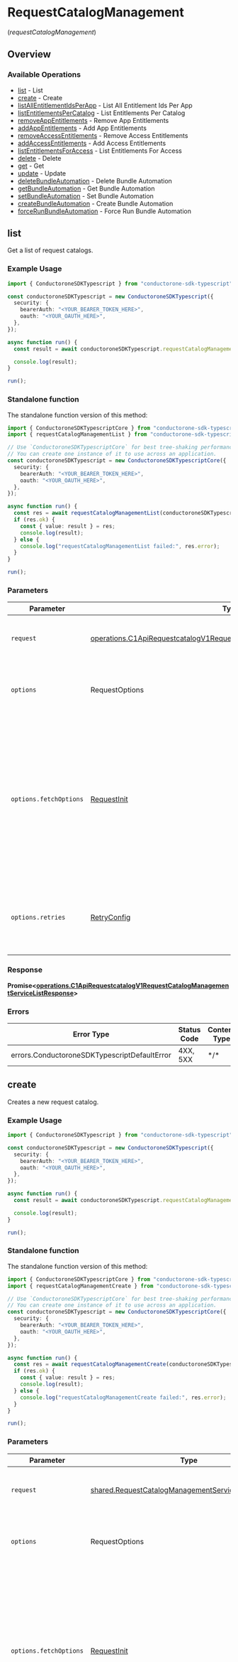 # RequestCatalogManagement
(*requestCatalogManagement*)

## Overview

### Available Operations

* [list](#list) - List
* [create](#create) - Create
* [listAllEntitlementIdsPerApp](#listallentitlementidsperapp) - List All Entitlement Ids Per App
* [listEntitlementsPerCatalog](#listentitlementspercatalog) - List Entitlements Per Catalog
* [removeAppEntitlements](#removeappentitlements) - Remove App Entitlements
* [addAppEntitlements](#addappentitlements) - Add App Entitlements
* [removeAccessEntitlements](#removeaccessentitlements) - Remove Access Entitlements
* [addAccessEntitlements](#addaccessentitlements) - Add Access Entitlements
* [listEntitlementsForAccess](#listentitlementsforaccess) - List Entitlements For Access
* [delete](#delete) - Delete
* [get](#get) - Get
* [update](#update) - Update
* [deleteBundleAutomation](#deletebundleautomation) - Delete Bundle Automation
* [getBundleAutomation](#getbundleautomation) - Get Bundle Automation
* [setBundleAutomation](#setbundleautomation) - Set Bundle Automation
* [createBundleAutomation](#createbundleautomation) - Create Bundle Automation
* [forceRunBundleAutomation](#forcerunbundleautomation) - Force Run Bundle Automation

## list

Get a list of request catalogs.

### Example Usage

```typescript
import { ConductoroneSDKTypescript } from "conductorone-sdk-typescript";

const conductoroneSDKTypescript = new ConductoroneSDKTypescript({
  security: {
    bearerAuth: "<YOUR_BEARER_TOKEN_HERE>",
    oauth: "<YOUR_OAUTH_HERE>",
  },
});

async function run() {
  const result = await conductoroneSDKTypescript.requestCatalogManagement.list();

  console.log(result);
}

run();
```

### Standalone function

The standalone function version of this method:

```typescript
import { ConductoroneSDKTypescriptCore } from "conductorone-sdk-typescript/core.js";
import { requestCatalogManagementList } from "conductorone-sdk-typescript/funcs/requestCatalogManagementList.js";

// Use `ConductoroneSDKTypescriptCore` for best tree-shaking performance.
// You can create one instance of it to use across an application.
const conductoroneSDKTypescript = new ConductoroneSDKTypescriptCore({
  security: {
    bearerAuth: "<YOUR_BEARER_TOKEN_HERE>",
    oauth: "<YOUR_OAUTH_HERE>",
  },
});

async function run() {
  const res = await requestCatalogManagementList(conductoroneSDKTypescript);
  if (res.ok) {
    const { value: result } = res;
    console.log(result);
  } else {
    console.log("requestCatalogManagementList failed:", res.error);
  }
}

run();
```

### Parameters

| Parameter                                                                                                                                                                      | Type                                                                                                                                                                           | Required                                                                                                                                                                       | Description                                                                                                                                                                    |
| ------------------------------------------------------------------------------------------------------------------------------------------------------------------------------ | ------------------------------------------------------------------------------------------------------------------------------------------------------------------------------ | ------------------------------------------------------------------------------------------------------------------------------------------------------------------------------ | ------------------------------------------------------------------------------------------------------------------------------------------------------------------------------ |
| `request`                                                                                                                                                                      | [operations.C1ApiRequestcatalogV1RequestCatalogManagementServiceListRequest](../../sdk/models/operations/c1apirequestcatalogv1requestcatalogmanagementservicelistrequest.md)   | :heavy_check_mark:                                                                                                                                                             | The request object to use for the request.                                                                                                                                     |
| `options`                                                                                                                                                                      | RequestOptions                                                                                                                                                                 | :heavy_minus_sign:                                                                                                                                                             | Used to set various options for making HTTP requests.                                                                                                                          |
| `options.fetchOptions`                                                                                                                                                         | [RequestInit](https://developer.mozilla.org/en-US/docs/Web/API/Request/Request#options)                                                                                        | :heavy_minus_sign:                                                                                                                                                             | Options that are passed to the underlying HTTP request. This can be used to inject extra headers for examples. All `Request` options, except `method` and `body`, are allowed. |
| `options.retries`                                                                                                                                                              | [RetryConfig](../../lib/utils/retryconfig.md)                                                                                                                                  | :heavy_minus_sign:                                                                                                                                                             | Enables retrying HTTP requests under certain failure conditions.                                                                                                               |

### Response

**Promise\<[operations.C1ApiRequestcatalogV1RequestCatalogManagementServiceListResponse](../../sdk/models/operations/c1apirequestcatalogv1requestcatalogmanagementservicelistresponse.md)\>**

### Errors

| Error Type                                   | Status Code                                  | Content Type                                 |
| -------------------------------------------- | -------------------------------------------- | -------------------------------------------- |
| errors.ConductoroneSDKTypescriptDefaultError | 4XX, 5XX                                     | \*/\*                                        |

## create

Creates a new request catalog.

### Example Usage

```typescript
import { ConductoroneSDKTypescript } from "conductorone-sdk-typescript";

const conductoroneSDKTypescript = new ConductoroneSDKTypescript({
  security: {
    bearerAuth: "<YOUR_BEARER_TOKEN_HERE>",
    oauth: "<YOUR_OAUTH_HERE>",
  },
});

async function run() {
  const result = await conductoroneSDKTypescript.requestCatalogManagement.create();

  console.log(result);
}

run();
```

### Standalone function

The standalone function version of this method:

```typescript
import { ConductoroneSDKTypescriptCore } from "conductorone-sdk-typescript/core.js";
import { requestCatalogManagementCreate } from "conductorone-sdk-typescript/funcs/requestCatalogManagementCreate.js";

// Use `ConductoroneSDKTypescriptCore` for best tree-shaking performance.
// You can create one instance of it to use across an application.
const conductoroneSDKTypescript = new ConductoroneSDKTypescriptCore({
  security: {
    bearerAuth: "<YOUR_BEARER_TOKEN_HERE>",
    oauth: "<YOUR_OAUTH_HERE>",
  },
});

async function run() {
  const res = await requestCatalogManagementCreate(conductoroneSDKTypescript);
  if (res.ok) {
    const { value: result } = res;
    console.log(result);
  } else {
    console.log("requestCatalogManagementCreate failed:", res.error);
  }
}

run();
```

### Parameters

| Parameter                                                                                                                                                                      | Type                                                                                                                                                                           | Required                                                                                                                                                                       | Description                                                                                                                                                                    |
| ------------------------------------------------------------------------------------------------------------------------------------------------------------------------------ | ------------------------------------------------------------------------------------------------------------------------------------------------------------------------------ | ------------------------------------------------------------------------------------------------------------------------------------------------------------------------------ | ------------------------------------------------------------------------------------------------------------------------------------------------------------------------------ |
| `request`                                                                                                                                                                      | [shared.RequestCatalogManagementServiceCreateRequest](../../sdk/models/shared/requestcatalogmanagementservicecreaterequest.md)                                                 | :heavy_check_mark:                                                                                                                                                             | The request object to use for the request.                                                                                                                                     |
| `options`                                                                                                                                                                      | RequestOptions                                                                                                                                                                 | :heavy_minus_sign:                                                                                                                                                             | Used to set various options for making HTTP requests.                                                                                                                          |
| `options.fetchOptions`                                                                                                                                                         | [RequestInit](https://developer.mozilla.org/en-US/docs/Web/API/Request/Request#options)                                                                                        | :heavy_minus_sign:                                                                                                                                                             | Options that are passed to the underlying HTTP request. This can be used to inject extra headers for examples. All `Request` options, except `method` and `body`, are allowed. |
| `options.retries`                                                                                                                                                              | [RetryConfig](../../lib/utils/retryconfig.md)                                                                                                                                  | :heavy_minus_sign:                                                                                                                                                             | Enables retrying HTTP requests under certain failure conditions.                                                                                                               |

### Response

**Promise\<[operations.C1ApiRequestcatalogV1RequestCatalogManagementServiceCreateResponse](../../sdk/models/operations/c1apirequestcatalogv1requestcatalogmanagementservicecreateresponse.md)\>**

### Errors

| Error Type                                   | Status Code                                  | Content Type                                 |
| -------------------------------------------- | -------------------------------------------- | -------------------------------------------- |
| errors.ConductoroneSDKTypescriptDefaultError | 4XX, 5XX                                     | \*/\*                                        |

## listAllEntitlementIdsPerApp

Invokes the c1.api.requestcatalog.v1.RequestCatalogManagementService.ListAllEntitlementIdsPerApp method.

### Example Usage

```typescript
import { ConductoroneSDKTypescript } from "conductorone-sdk-typescript";

const conductoroneSDKTypescript = new ConductoroneSDKTypescript({
  security: {
    bearerAuth: "<YOUR_BEARER_TOKEN_HERE>",
    oauth: "<YOUR_OAUTH_HERE>",
  },
});

async function run() {
  const result = await conductoroneSDKTypescript.requestCatalogManagement.listAllEntitlementIdsPerApp({
    catalogId: "<id>",
  });

  console.log(result);
}

run();
```

### Standalone function

The standalone function version of this method:

```typescript
import { ConductoroneSDKTypescriptCore } from "conductorone-sdk-typescript/core.js";
import { requestCatalogManagementListAllEntitlementIdsPerApp } from "conductorone-sdk-typescript/funcs/requestCatalogManagementListAllEntitlementIdsPerApp.js";

// Use `ConductoroneSDKTypescriptCore` for best tree-shaking performance.
// You can create one instance of it to use across an application.
const conductoroneSDKTypescript = new ConductoroneSDKTypescriptCore({
  security: {
    bearerAuth: "<YOUR_BEARER_TOKEN_HERE>",
    oauth: "<YOUR_OAUTH_HERE>",
  },
});

async function run() {
  const res = await requestCatalogManagementListAllEntitlementIdsPerApp(conductoroneSDKTypescript, {
    catalogId: "<id>",
  });
  if (res.ok) {
    const { value: result } = res;
    console.log(result);
  } else {
    console.log("requestCatalogManagementListAllEntitlementIdsPerApp failed:", res.error);
  }
}

run();
```

### Parameters

| Parameter                                                                                                                                                                                                                  | Type                                                                                                                                                                                                                       | Required                                                                                                                                                                                                                   | Description                                                                                                                                                                                                                |
| -------------------------------------------------------------------------------------------------------------------------------------------------------------------------------------------------------------------------- | -------------------------------------------------------------------------------------------------------------------------------------------------------------------------------------------------------------------------- | -------------------------------------------------------------------------------------------------------------------------------------------------------------------------------------------------------------------------- | -------------------------------------------------------------------------------------------------------------------------------------------------------------------------------------------------------------------------- |
| `request`                                                                                                                                                                                                                  | [operations.C1ApiRequestcatalogV1RequestCatalogManagementServiceListAllEntitlementIdsPerAppRequest](../../sdk/models/operations/c1apirequestcatalogv1requestcatalogmanagementservicelistallentitlementidsperapprequest.md) | :heavy_check_mark:                                                                                                                                                                                                         | The request object to use for the request.                                                                                                                                                                                 |
| `options`                                                                                                                                                                                                                  | RequestOptions                                                                                                                                                                                                             | :heavy_minus_sign:                                                                                                                                                                                                         | Used to set various options for making HTTP requests.                                                                                                                                                                      |
| `options.fetchOptions`                                                                                                                                                                                                     | [RequestInit](https://developer.mozilla.org/en-US/docs/Web/API/Request/Request#options)                                                                                                                                    | :heavy_minus_sign:                                                                                                                                                                                                         | Options that are passed to the underlying HTTP request. This can be used to inject extra headers for examples. All `Request` options, except `method` and `body`, are allowed.                                             |
| `options.retries`                                                                                                                                                                                                          | [RetryConfig](../../lib/utils/retryconfig.md)                                                                                                                                                                              | :heavy_minus_sign:                                                                                                                                                                                                         | Enables retrying HTTP requests under certain failure conditions.                                                                                                                                                           |

### Response

**Promise\<[operations.C1ApiRequestcatalogV1RequestCatalogManagementServiceListAllEntitlementIdsPerAppResponse](../../sdk/models/operations/c1apirequestcatalogv1requestcatalogmanagementservicelistallentitlementidsperappresponse.md)\>**

### Errors

| Error Type                                   | Status Code                                  | Content Type                                 |
| -------------------------------------------- | -------------------------------------------- | -------------------------------------------- |
| errors.ConductoroneSDKTypescriptDefaultError | 4XX, 5XX                                     | \*/\*                                        |

## listEntitlementsPerCatalog

List entitlements in a catalog that are requestable.

### Example Usage

```typescript
import { ConductoroneSDKTypescript } from "conductorone-sdk-typescript";

const conductoroneSDKTypescript = new ConductoroneSDKTypescript({
  security: {
    bearerAuth: "<YOUR_BEARER_TOKEN_HERE>",
    oauth: "<YOUR_OAUTH_HERE>",
  },
});

async function run() {
  const result = await conductoroneSDKTypescript.requestCatalogManagement.listEntitlementsPerCatalog({
    catalogId: "<id>",
  });

  console.log(result);
}

run();
```

### Standalone function

The standalone function version of this method:

```typescript
import { ConductoroneSDKTypescriptCore } from "conductorone-sdk-typescript/core.js";
import { requestCatalogManagementListEntitlementsPerCatalog } from "conductorone-sdk-typescript/funcs/requestCatalogManagementListEntitlementsPerCatalog.js";

// Use `ConductoroneSDKTypescriptCore` for best tree-shaking performance.
// You can create one instance of it to use across an application.
const conductoroneSDKTypescript = new ConductoroneSDKTypescriptCore({
  security: {
    bearerAuth: "<YOUR_BEARER_TOKEN_HERE>",
    oauth: "<YOUR_OAUTH_HERE>",
  },
});

async function run() {
  const res = await requestCatalogManagementListEntitlementsPerCatalog(conductoroneSDKTypescript, {
    catalogId: "<id>",
  });
  if (res.ok) {
    const { value: result } = res;
    console.log(result);
  } else {
    console.log("requestCatalogManagementListEntitlementsPerCatalog failed:", res.error);
  }
}

run();
```

### Parameters

| Parameter                                                                                                                                                                                                                | Type                                                                                                                                                                                                                     | Required                                                                                                                                                                                                                 | Description                                                                                                                                                                                                              |
| ------------------------------------------------------------------------------------------------------------------------------------------------------------------------------------------------------------------------ | ------------------------------------------------------------------------------------------------------------------------------------------------------------------------------------------------------------------------ | ------------------------------------------------------------------------------------------------------------------------------------------------------------------------------------------------------------------------ | ------------------------------------------------------------------------------------------------------------------------------------------------------------------------------------------------------------------------ |
| `request`                                                                                                                                                                                                                | [operations.C1ApiRequestcatalogV1RequestCatalogManagementServiceListEntitlementsPerCatalogRequest](../../sdk/models/operations/c1apirequestcatalogv1requestcatalogmanagementservicelistentitlementspercatalogrequest.md) | :heavy_check_mark:                                                                                                                                                                                                       | The request object to use for the request.                                                                                                                                                                               |
| `options`                                                                                                                                                                                                                | RequestOptions                                                                                                                                                                                                           | :heavy_minus_sign:                                                                                                                                                                                                       | Used to set various options for making HTTP requests.                                                                                                                                                                    |
| `options.fetchOptions`                                                                                                                                                                                                   | [RequestInit](https://developer.mozilla.org/en-US/docs/Web/API/Request/Request#options)                                                                                                                                  | :heavy_minus_sign:                                                                                                                                                                                                       | Options that are passed to the underlying HTTP request. This can be used to inject extra headers for examples. All `Request` options, except `method` and `body`, are allowed.                                           |
| `options.retries`                                                                                                                                                                                                        | [RetryConfig](../../lib/utils/retryconfig.md)                                                                                                                                                                            | :heavy_minus_sign:                                                                                                                                                                                                       | Enables retrying HTTP requests under certain failure conditions.                                                                                                                                                         |

### Response

**Promise\<[operations.C1ApiRequestcatalogV1RequestCatalogManagementServiceListEntitlementsPerCatalogResponse](../../sdk/models/operations/c1apirequestcatalogv1requestcatalogmanagementservicelistentitlementspercatalogresponse.md)\>**

### Errors

| Error Type                                   | Status Code                                  | Content Type                                 |
| -------------------------------------------- | -------------------------------------------- | -------------------------------------------- |
| errors.ConductoroneSDKTypescriptDefaultError | 4XX, 5XX                                     | \*/\*                                        |

## removeAppEntitlements

Remove requestable entitlements from a catalog.

### Example Usage

```typescript
import { ConductoroneSDKTypescript } from "conductorone-sdk-typescript";

const conductoroneSDKTypescript = new ConductoroneSDKTypescript({
  security: {
    bearerAuth: "<YOUR_BEARER_TOKEN_HERE>",
    oauth: "<YOUR_OAUTH_HERE>",
  },
});

async function run() {
  const result = await conductoroneSDKTypescript.requestCatalogManagement.removeAppEntitlements({
    catalogId: "<id>",
  });

  console.log(result);
}

run();
```

### Standalone function

The standalone function version of this method:

```typescript
import { ConductoroneSDKTypescriptCore } from "conductorone-sdk-typescript/core.js";
import { requestCatalogManagementRemoveAppEntitlements } from "conductorone-sdk-typescript/funcs/requestCatalogManagementRemoveAppEntitlements.js";

// Use `ConductoroneSDKTypescriptCore` for best tree-shaking performance.
// You can create one instance of it to use across an application.
const conductoroneSDKTypescript = new ConductoroneSDKTypescriptCore({
  security: {
    bearerAuth: "<YOUR_BEARER_TOKEN_HERE>",
    oauth: "<YOUR_OAUTH_HERE>",
  },
});

async function run() {
  const res = await requestCatalogManagementRemoveAppEntitlements(conductoroneSDKTypescript, {
    catalogId: "<id>",
  });
  if (res.ok) {
    const { value: result } = res;
    console.log(result);
  } else {
    console.log("requestCatalogManagementRemoveAppEntitlements failed:", res.error);
  }
}

run();
```

### Parameters

| Parameter                                                                                                                                                                                                      | Type                                                                                                                                                                                                           | Required                                                                                                                                                                                                       | Description                                                                                                                                                                                                    |
| -------------------------------------------------------------------------------------------------------------------------------------------------------------------------------------------------------------- | -------------------------------------------------------------------------------------------------------------------------------------------------------------------------------------------------------------- | -------------------------------------------------------------------------------------------------------------------------------------------------------------------------------------------------------------- | -------------------------------------------------------------------------------------------------------------------------------------------------------------------------------------------------------------- |
| `request`                                                                                                                                                                                                      | [operations.C1ApiRequestcatalogV1RequestCatalogManagementServiceRemoveAppEntitlementsRequest](../../sdk/models/operations/c1apirequestcatalogv1requestcatalogmanagementserviceremoveappentitlementsrequest.md) | :heavy_check_mark:                                                                                                                                                                                             | The request object to use for the request.                                                                                                                                                                     |
| `options`                                                                                                                                                                                                      | RequestOptions                                                                                                                                                                                                 | :heavy_minus_sign:                                                                                                                                                                                             | Used to set various options for making HTTP requests.                                                                                                                                                          |
| `options.fetchOptions`                                                                                                                                                                                         | [RequestInit](https://developer.mozilla.org/en-US/docs/Web/API/Request/Request#options)                                                                                                                        | :heavy_minus_sign:                                                                                                                                                                                             | Options that are passed to the underlying HTTP request. This can be used to inject extra headers for examples. All `Request` options, except `method` and `body`, are allowed.                                 |
| `options.retries`                                                                                                                                                                                              | [RetryConfig](../../lib/utils/retryconfig.md)                                                                                                                                                                  | :heavy_minus_sign:                                                                                                                                                                                             | Enables retrying HTTP requests under certain failure conditions.                                                                                                                                               |

### Response

**Promise\<[operations.C1ApiRequestcatalogV1RequestCatalogManagementServiceRemoveAppEntitlementsResponse](../../sdk/models/operations/c1apirequestcatalogv1requestcatalogmanagementserviceremoveappentitlementsresponse.md)\>**

### Errors

| Error Type                                   | Status Code                                  | Content Type                                 |
| -------------------------------------------- | -------------------------------------------- | -------------------------------------------- |
| errors.ConductoroneSDKTypescriptDefaultError | 4XX, 5XX                                     | \*/\*                                        |

## addAppEntitlements

Add requestable entitlements to a catalog.

### Example Usage

```typescript
import { ConductoroneSDKTypescript } from "conductorone-sdk-typescript";

const conductoroneSDKTypescript = new ConductoroneSDKTypescript({
  security: {
    bearerAuth: "<YOUR_BEARER_TOKEN_HERE>",
    oauth: "<YOUR_OAUTH_HERE>",
  },
});

async function run() {
  const result = await conductoroneSDKTypescript.requestCatalogManagement.addAppEntitlements({
    catalogId: "<id>",
  });

  console.log(result);
}

run();
```

### Standalone function

The standalone function version of this method:

```typescript
import { ConductoroneSDKTypescriptCore } from "conductorone-sdk-typescript/core.js";
import { requestCatalogManagementAddAppEntitlements } from "conductorone-sdk-typescript/funcs/requestCatalogManagementAddAppEntitlements.js";

// Use `ConductoroneSDKTypescriptCore` for best tree-shaking performance.
// You can create one instance of it to use across an application.
const conductoroneSDKTypescript = new ConductoroneSDKTypescriptCore({
  security: {
    bearerAuth: "<YOUR_BEARER_TOKEN_HERE>",
    oauth: "<YOUR_OAUTH_HERE>",
  },
});

async function run() {
  const res = await requestCatalogManagementAddAppEntitlements(conductoroneSDKTypescript, {
    catalogId: "<id>",
  });
  if (res.ok) {
    const { value: result } = res;
    console.log(result);
  } else {
    console.log("requestCatalogManagementAddAppEntitlements failed:", res.error);
  }
}

run();
```

### Parameters

| Parameter                                                                                                                                                                                                | Type                                                                                                                                                                                                     | Required                                                                                                                                                                                                 | Description                                                                                                                                                                                              |
| -------------------------------------------------------------------------------------------------------------------------------------------------------------------------------------------------------- | -------------------------------------------------------------------------------------------------------------------------------------------------------------------------------------------------------- | -------------------------------------------------------------------------------------------------------------------------------------------------------------------------------------------------------- | -------------------------------------------------------------------------------------------------------------------------------------------------------------------------------------------------------- |
| `request`                                                                                                                                                                                                | [operations.C1ApiRequestcatalogV1RequestCatalogManagementServiceAddAppEntitlementsRequest](../../sdk/models/operations/c1apirequestcatalogv1requestcatalogmanagementserviceaddappentitlementsrequest.md) | :heavy_check_mark:                                                                                                                                                                                       | The request object to use for the request.                                                                                                                                                               |
| `options`                                                                                                                                                                                                | RequestOptions                                                                                                                                                                                           | :heavy_minus_sign:                                                                                                                                                                                       | Used to set various options for making HTTP requests.                                                                                                                                                    |
| `options.fetchOptions`                                                                                                                                                                                   | [RequestInit](https://developer.mozilla.org/en-US/docs/Web/API/Request/Request#options)                                                                                                                  | :heavy_minus_sign:                                                                                                                                                                                       | Options that are passed to the underlying HTTP request. This can be used to inject extra headers for examples. All `Request` options, except `method` and `body`, are allowed.                           |
| `options.retries`                                                                                                                                                                                        | [RetryConfig](../../lib/utils/retryconfig.md)                                                                                                                                                            | :heavy_minus_sign:                                                                                                                                                                                       | Enables retrying HTTP requests under certain failure conditions.                                                                                                                                         |

### Response

**Promise\<[operations.C1ApiRequestcatalogV1RequestCatalogManagementServiceAddAppEntitlementsResponse](../../sdk/models/operations/c1apirequestcatalogv1requestcatalogmanagementserviceaddappentitlementsresponse.md)\>**

### Errors

| Error Type                                   | Status Code                                  | Content Type                                 |
| -------------------------------------------- | -------------------------------------------- | -------------------------------------------- |
| errors.ConductoroneSDKTypescriptDefaultError | 4XX, 5XX                                     | \*/\*                                        |

## removeAccessEntitlements

Remove visibility bindings (access entitlements) to a catalog.

### Example Usage

```typescript
import { ConductoroneSDKTypescript } from "conductorone-sdk-typescript";

const conductoroneSDKTypescript = new ConductoroneSDKTypescript({
  security: {
    bearerAuth: "<YOUR_BEARER_TOKEN_HERE>",
    oauth: "<YOUR_OAUTH_HERE>",
  },
});

async function run() {
  const result = await conductoroneSDKTypescript.requestCatalogManagement.removeAccessEntitlements({
    catalogId: "<id>",
  });

  console.log(result);
}

run();
```

### Standalone function

The standalone function version of this method:

```typescript
import { ConductoroneSDKTypescriptCore } from "conductorone-sdk-typescript/core.js";
import { requestCatalogManagementRemoveAccessEntitlements } from "conductorone-sdk-typescript/funcs/requestCatalogManagementRemoveAccessEntitlements.js";

// Use `ConductoroneSDKTypescriptCore` for best tree-shaking performance.
// You can create one instance of it to use across an application.
const conductoroneSDKTypescript = new ConductoroneSDKTypescriptCore({
  security: {
    bearerAuth: "<YOUR_BEARER_TOKEN_HERE>",
    oauth: "<YOUR_OAUTH_HERE>",
  },
});

async function run() {
  const res = await requestCatalogManagementRemoveAccessEntitlements(conductoroneSDKTypescript, {
    catalogId: "<id>",
  });
  if (res.ok) {
    const { value: result } = res;
    console.log(result);
  } else {
    console.log("requestCatalogManagementRemoveAccessEntitlements failed:", res.error);
  }
}

run();
```

### Parameters

| Parameter                                                                                                                                                                                                            | Type                                                                                                                                                                                                                 | Required                                                                                                                                                                                                             | Description                                                                                                                                                                                                          |
| -------------------------------------------------------------------------------------------------------------------------------------------------------------------------------------------------------------------- | -------------------------------------------------------------------------------------------------------------------------------------------------------------------------------------------------------------------- | -------------------------------------------------------------------------------------------------------------------------------------------------------------------------------------------------------------------- | -------------------------------------------------------------------------------------------------------------------------------------------------------------------------------------------------------------------- |
| `request`                                                                                                                                                                                                            | [operations.C1ApiRequestcatalogV1RequestCatalogManagementServiceRemoveAccessEntitlementsRequest](../../sdk/models/operations/c1apirequestcatalogv1requestcatalogmanagementserviceremoveaccessentitlementsrequest.md) | :heavy_check_mark:                                                                                                                                                                                                   | The request object to use for the request.                                                                                                                                                                           |
| `options`                                                                                                                                                                                                            | RequestOptions                                                                                                                                                                                                       | :heavy_minus_sign:                                                                                                                                                                                                   | Used to set various options for making HTTP requests.                                                                                                                                                                |
| `options.fetchOptions`                                                                                                                                                                                               | [RequestInit](https://developer.mozilla.org/en-US/docs/Web/API/Request/Request#options)                                                                                                                              | :heavy_minus_sign:                                                                                                                                                                                                   | Options that are passed to the underlying HTTP request. This can be used to inject extra headers for examples. All `Request` options, except `method` and `body`, are allowed.                                       |
| `options.retries`                                                                                                                                                                                                    | [RetryConfig](../../lib/utils/retryconfig.md)                                                                                                                                                                        | :heavy_minus_sign:                                                                                                                                                                                                   | Enables retrying HTTP requests under certain failure conditions.                                                                                                                                                     |

### Response

**Promise\<[operations.C1ApiRequestcatalogV1RequestCatalogManagementServiceRemoveAccessEntitlementsResponse](../../sdk/models/operations/c1apirequestcatalogv1requestcatalogmanagementserviceremoveaccessentitlementsresponse.md)\>**

### Errors

| Error Type                                   | Status Code                                  | Content Type                                 |
| -------------------------------------------- | -------------------------------------------- | -------------------------------------------- |
| errors.ConductoroneSDKTypescriptDefaultError | 4XX, 5XX                                     | \*/\*                                        |

## addAccessEntitlements

Add visibility bindings (access entitlements) to a catalog.

### Example Usage

```typescript
import { ConductoroneSDKTypescript } from "conductorone-sdk-typescript";

const conductoroneSDKTypescript = new ConductoroneSDKTypescript({
  security: {
    bearerAuth: "<YOUR_BEARER_TOKEN_HERE>",
    oauth: "<YOUR_OAUTH_HERE>",
  },
});

async function run() {
  const result = await conductoroneSDKTypescript.requestCatalogManagement.addAccessEntitlements({
    catalogId: "<id>",
  });

  console.log(result);
}

run();
```

### Standalone function

The standalone function version of this method:

```typescript
import { ConductoroneSDKTypescriptCore } from "conductorone-sdk-typescript/core.js";
import { requestCatalogManagementAddAccessEntitlements } from "conductorone-sdk-typescript/funcs/requestCatalogManagementAddAccessEntitlements.js";

// Use `ConductoroneSDKTypescriptCore` for best tree-shaking performance.
// You can create one instance of it to use across an application.
const conductoroneSDKTypescript = new ConductoroneSDKTypescriptCore({
  security: {
    bearerAuth: "<YOUR_BEARER_TOKEN_HERE>",
    oauth: "<YOUR_OAUTH_HERE>",
  },
});

async function run() {
  const res = await requestCatalogManagementAddAccessEntitlements(conductoroneSDKTypescript, {
    catalogId: "<id>",
  });
  if (res.ok) {
    const { value: result } = res;
    console.log(result);
  } else {
    console.log("requestCatalogManagementAddAccessEntitlements failed:", res.error);
  }
}

run();
```

### Parameters

| Parameter                                                                                                                                                                                                      | Type                                                                                                                                                                                                           | Required                                                                                                                                                                                                       | Description                                                                                                                                                                                                    |
| -------------------------------------------------------------------------------------------------------------------------------------------------------------------------------------------------------------- | -------------------------------------------------------------------------------------------------------------------------------------------------------------------------------------------------------------- | -------------------------------------------------------------------------------------------------------------------------------------------------------------------------------------------------------------- | -------------------------------------------------------------------------------------------------------------------------------------------------------------------------------------------------------------- |
| `request`                                                                                                                                                                                                      | [operations.C1ApiRequestcatalogV1RequestCatalogManagementServiceAddAccessEntitlementsRequest](../../sdk/models/operations/c1apirequestcatalogv1requestcatalogmanagementserviceaddaccessentitlementsrequest.md) | :heavy_check_mark:                                                                                                                                                                                             | The request object to use for the request.                                                                                                                                                                     |
| `options`                                                                                                                                                                                                      | RequestOptions                                                                                                                                                                                                 | :heavy_minus_sign:                                                                                                                                                                                             | Used to set various options for making HTTP requests.                                                                                                                                                          |
| `options.fetchOptions`                                                                                                                                                                                         | [RequestInit](https://developer.mozilla.org/en-US/docs/Web/API/Request/Request#options)                                                                                                                        | :heavy_minus_sign:                                                                                                                                                                                             | Options that are passed to the underlying HTTP request. This can be used to inject extra headers for examples. All `Request` options, except `method` and `body`, are allowed.                                 |
| `options.retries`                                                                                                                                                                                              | [RetryConfig](../../lib/utils/retryconfig.md)                                                                                                                                                                  | :heavy_minus_sign:                                                                                                                                                                                             | Enables retrying HTTP requests under certain failure conditions.                                                                                                                                               |

### Response

**Promise\<[operations.C1ApiRequestcatalogV1RequestCatalogManagementServiceAddAccessEntitlementsResponse](../../sdk/models/operations/c1apirequestcatalogv1requestcatalogmanagementserviceaddaccessentitlementsresponse.md)\>**

### Errors

| Error Type                                   | Status Code                                  | Content Type                                 |
| -------------------------------------------- | -------------------------------------------- | -------------------------------------------- |
| errors.ConductoroneSDKTypescriptDefaultError | 4XX, 5XX                                     | \*/\*                                        |

## listEntitlementsForAccess

List visibility bindings (access entitlements) for a catalog.

### Example Usage

```typescript
import { ConductoroneSDKTypescript } from "conductorone-sdk-typescript";

const conductoroneSDKTypescript = new ConductoroneSDKTypescript({
  security: {
    bearerAuth: "<YOUR_BEARER_TOKEN_HERE>",
    oauth: "<YOUR_OAUTH_HERE>",
  },
});

async function run() {
  const result = await conductoroneSDKTypescript.requestCatalogManagement.listEntitlementsForAccess({
    catalogId: "<id>",
  });

  console.log(result);
}

run();
```

### Standalone function

The standalone function version of this method:

```typescript
import { ConductoroneSDKTypescriptCore } from "conductorone-sdk-typescript/core.js";
import { requestCatalogManagementListEntitlementsForAccess } from "conductorone-sdk-typescript/funcs/requestCatalogManagementListEntitlementsForAccess.js";

// Use `ConductoroneSDKTypescriptCore` for best tree-shaking performance.
// You can create one instance of it to use across an application.
const conductoroneSDKTypescript = new ConductoroneSDKTypescriptCore({
  security: {
    bearerAuth: "<YOUR_BEARER_TOKEN_HERE>",
    oauth: "<YOUR_OAUTH_HERE>",
  },
});

async function run() {
  const res = await requestCatalogManagementListEntitlementsForAccess(conductoroneSDKTypescript, {
    catalogId: "<id>",
  });
  if (res.ok) {
    const { value: result } = res;
    console.log(result);
  } else {
    console.log("requestCatalogManagementListEntitlementsForAccess failed:", res.error);
  }
}

run();
```

### Parameters

| Parameter                                                                                                                                                                                                              | Type                                                                                                                                                                                                                   | Required                                                                                                                                                                                                               | Description                                                                                                                                                                                                            |
| ---------------------------------------------------------------------------------------------------------------------------------------------------------------------------------------------------------------------- | ---------------------------------------------------------------------------------------------------------------------------------------------------------------------------------------------------------------------- | ---------------------------------------------------------------------------------------------------------------------------------------------------------------------------------------------------------------------- | ---------------------------------------------------------------------------------------------------------------------------------------------------------------------------------------------------------------------- |
| `request`                                                                                                                                                                                                              | [operations.C1ApiRequestcatalogV1RequestCatalogManagementServiceListEntitlementsForAccessRequest](../../sdk/models/operations/c1apirequestcatalogv1requestcatalogmanagementservicelistentitlementsforaccessrequest.md) | :heavy_check_mark:                                                                                                                                                                                                     | The request object to use for the request.                                                                                                                                                                             |
| `options`                                                                                                                                                                                                              | RequestOptions                                                                                                                                                                                                         | :heavy_minus_sign:                                                                                                                                                                                                     | Used to set various options for making HTTP requests.                                                                                                                                                                  |
| `options.fetchOptions`                                                                                                                                                                                                 | [RequestInit](https://developer.mozilla.org/en-US/docs/Web/API/Request/Request#options)                                                                                                                                | :heavy_minus_sign:                                                                                                                                                                                                     | Options that are passed to the underlying HTTP request. This can be used to inject extra headers for examples. All `Request` options, except `method` and `body`, are allowed.                                         |
| `options.retries`                                                                                                                                                                                                      | [RetryConfig](../../lib/utils/retryconfig.md)                                                                                                                                                                          | :heavy_minus_sign:                                                                                                                                                                                                     | Enables retrying HTTP requests under certain failure conditions.                                                                                                                                                       |

### Response

**Promise\<[operations.C1ApiRequestcatalogV1RequestCatalogManagementServiceListEntitlementsForAccessResponse](../../sdk/models/operations/c1apirequestcatalogv1requestcatalogmanagementservicelistentitlementsforaccessresponse.md)\>**

### Errors

| Error Type                                   | Status Code                                  | Content Type                                 |
| -------------------------------------------- | -------------------------------------------- | -------------------------------------------- |
| errors.ConductoroneSDKTypescriptDefaultError | 4XX, 5XX                                     | \*/\*                                        |

## delete

Delete a catalog.

### Example Usage

```typescript
import { ConductoroneSDKTypescript } from "conductorone-sdk-typescript";

const conductoroneSDKTypescript = new ConductoroneSDKTypescript({
  security: {
    bearerAuth: "<YOUR_BEARER_TOKEN_HERE>",
    oauth: "<YOUR_OAUTH_HERE>",
  },
});

async function run() {
  const result = await conductoroneSDKTypescript.requestCatalogManagement.delete({
    id: "<id>",
  });

  console.log(result);
}

run();
```

### Standalone function

The standalone function version of this method:

```typescript
import { ConductoroneSDKTypescriptCore } from "conductorone-sdk-typescript/core.js";
import { requestCatalogManagementDelete } from "conductorone-sdk-typescript/funcs/requestCatalogManagementDelete.js";

// Use `ConductoroneSDKTypescriptCore` for best tree-shaking performance.
// You can create one instance of it to use across an application.
const conductoroneSDKTypescript = new ConductoroneSDKTypescriptCore({
  security: {
    bearerAuth: "<YOUR_BEARER_TOKEN_HERE>",
    oauth: "<YOUR_OAUTH_HERE>",
  },
});

async function run() {
  const res = await requestCatalogManagementDelete(conductoroneSDKTypescript, {
    id: "<id>",
  });
  if (res.ok) {
    const { value: result } = res;
    console.log(result);
  } else {
    console.log("requestCatalogManagementDelete failed:", res.error);
  }
}

run();
```

### Parameters

| Parameter                                                                                                                                                                        | Type                                                                                                                                                                             | Required                                                                                                                                                                         | Description                                                                                                                                                                      |
| -------------------------------------------------------------------------------------------------------------------------------------------------------------------------------- | -------------------------------------------------------------------------------------------------------------------------------------------------------------------------------- | -------------------------------------------------------------------------------------------------------------------------------------------------------------------------------- | -------------------------------------------------------------------------------------------------------------------------------------------------------------------------------- |
| `request`                                                                                                                                                                        | [operations.C1ApiRequestcatalogV1RequestCatalogManagementServiceDeleteRequest](../../sdk/models/operations/c1apirequestcatalogv1requestcatalogmanagementservicedeleterequest.md) | :heavy_check_mark:                                                                                                                                                               | The request object to use for the request.                                                                                                                                       |
| `options`                                                                                                                                                                        | RequestOptions                                                                                                                                                                   | :heavy_minus_sign:                                                                                                                                                               | Used to set various options for making HTTP requests.                                                                                                                            |
| `options.fetchOptions`                                                                                                                                                           | [RequestInit](https://developer.mozilla.org/en-US/docs/Web/API/Request/Request#options)                                                                                          | :heavy_minus_sign:                                                                                                                                                               | Options that are passed to the underlying HTTP request. This can be used to inject extra headers for examples. All `Request` options, except `method` and `body`, are allowed.   |
| `options.retries`                                                                                                                                                                | [RetryConfig](../../lib/utils/retryconfig.md)                                                                                                                                    | :heavy_minus_sign:                                                                                                                                                               | Enables retrying HTTP requests under certain failure conditions.                                                                                                                 |

### Response

**Promise\<[operations.C1ApiRequestcatalogV1RequestCatalogManagementServiceDeleteResponse](../../sdk/models/operations/c1apirequestcatalogv1requestcatalogmanagementservicedeleteresponse.md)\>**

### Errors

| Error Type                                   | Status Code                                  | Content Type                                 |
| -------------------------------------------- | -------------------------------------------- | -------------------------------------------- |
| errors.ConductoroneSDKTypescriptDefaultError | 4XX, 5XX                                     | \*/\*                                        |

## get

Get a catalog.

### Example Usage

```typescript
import { ConductoroneSDKTypescript } from "conductorone-sdk-typescript";

const conductoroneSDKTypescript = new ConductoroneSDKTypescript({
  security: {
    bearerAuth: "<YOUR_BEARER_TOKEN_HERE>",
    oauth: "<YOUR_OAUTH_HERE>",
  },
});

async function run() {
  const result = await conductoroneSDKTypescript.requestCatalogManagement.get({
    id: "<id>",
  });

  console.log(result);
}

run();
```

### Standalone function

The standalone function version of this method:

```typescript
import { ConductoroneSDKTypescriptCore } from "conductorone-sdk-typescript/core.js";
import { requestCatalogManagementGet } from "conductorone-sdk-typescript/funcs/requestCatalogManagementGet.js";

// Use `ConductoroneSDKTypescriptCore` for best tree-shaking performance.
// You can create one instance of it to use across an application.
const conductoroneSDKTypescript = new ConductoroneSDKTypescriptCore({
  security: {
    bearerAuth: "<YOUR_BEARER_TOKEN_HERE>",
    oauth: "<YOUR_OAUTH_HERE>",
  },
});

async function run() {
  const res = await requestCatalogManagementGet(conductoroneSDKTypescript, {
    id: "<id>",
  });
  if (res.ok) {
    const { value: result } = res;
    console.log(result);
  } else {
    console.log("requestCatalogManagementGet failed:", res.error);
  }
}

run();
```

### Parameters

| Parameter                                                                                                                                                                      | Type                                                                                                                                                                           | Required                                                                                                                                                                       | Description                                                                                                                                                                    |
| ------------------------------------------------------------------------------------------------------------------------------------------------------------------------------ | ------------------------------------------------------------------------------------------------------------------------------------------------------------------------------ | ------------------------------------------------------------------------------------------------------------------------------------------------------------------------------ | ------------------------------------------------------------------------------------------------------------------------------------------------------------------------------ |
| `request`                                                                                                                                                                      | [operations.C1ApiRequestcatalogV1RequestCatalogManagementServiceGetRequest](../../sdk/models/operations/c1apirequestcatalogv1requestcatalogmanagementservicegetrequest.md)     | :heavy_check_mark:                                                                                                                                                             | The request object to use for the request.                                                                                                                                     |
| `options`                                                                                                                                                                      | RequestOptions                                                                                                                                                                 | :heavy_minus_sign:                                                                                                                                                             | Used to set various options for making HTTP requests.                                                                                                                          |
| `options.fetchOptions`                                                                                                                                                         | [RequestInit](https://developer.mozilla.org/en-US/docs/Web/API/Request/Request#options)                                                                                        | :heavy_minus_sign:                                                                                                                                                             | Options that are passed to the underlying HTTP request. This can be used to inject extra headers for examples. All `Request` options, except `method` and `body`, are allowed. |
| `options.retries`                                                                                                                                                              | [RetryConfig](../../lib/utils/retryconfig.md)                                                                                                                                  | :heavy_minus_sign:                                                                                                                                                             | Enables retrying HTTP requests under certain failure conditions.                                                                                                               |

### Response

**Promise\<[operations.C1ApiRequestcatalogV1RequestCatalogManagementServiceGetResponse](../../sdk/models/operations/c1apirequestcatalogv1requestcatalogmanagementservicegetresponse.md)\>**

### Errors

| Error Type                                   | Status Code                                  | Content Type                                 |
| -------------------------------------------- | -------------------------------------------- | -------------------------------------------- |
| errors.ConductoroneSDKTypescriptDefaultError | 4XX, 5XX                                     | \*/\*                                        |

## update

Update a catalog.

### Example Usage

```typescript
import { ConductoroneSDKTypescript } from "conductorone-sdk-typescript";

const conductoroneSDKTypescript = new ConductoroneSDKTypescript({
  security: {
    bearerAuth: "<YOUR_BEARER_TOKEN_HERE>",
    oauth: "<YOUR_OAUTH_HERE>",
  },
});

async function run() {
  const result = await conductoroneSDKTypescript.requestCatalogManagement.update({
    id: "<id>",
  });

  console.log(result);
}

run();
```

### Standalone function

The standalone function version of this method:

```typescript
import { ConductoroneSDKTypescriptCore } from "conductorone-sdk-typescript/core.js";
import { requestCatalogManagementUpdate } from "conductorone-sdk-typescript/funcs/requestCatalogManagementUpdate.js";

// Use `ConductoroneSDKTypescriptCore` for best tree-shaking performance.
// You can create one instance of it to use across an application.
const conductoroneSDKTypescript = new ConductoroneSDKTypescriptCore({
  security: {
    bearerAuth: "<YOUR_BEARER_TOKEN_HERE>",
    oauth: "<YOUR_OAUTH_HERE>",
  },
});

async function run() {
  const res = await requestCatalogManagementUpdate(conductoroneSDKTypescript, {
    id: "<id>",
  });
  if (res.ok) {
    const { value: result } = res;
    console.log(result);
  } else {
    console.log("requestCatalogManagementUpdate failed:", res.error);
  }
}

run();
```

### Parameters

| Parameter                                                                                                                                                                        | Type                                                                                                                                                                             | Required                                                                                                                                                                         | Description                                                                                                                                                                      |
| -------------------------------------------------------------------------------------------------------------------------------------------------------------------------------- | -------------------------------------------------------------------------------------------------------------------------------------------------------------------------------- | -------------------------------------------------------------------------------------------------------------------------------------------------------------------------------- | -------------------------------------------------------------------------------------------------------------------------------------------------------------------------------- |
| `request`                                                                                                                                                                        | [operations.C1ApiRequestcatalogV1RequestCatalogManagementServiceUpdateRequest](../../sdk/models/operations/c1apirequestcatalogv1requestcatalogmanagementserviceupdaterequest.md) | :heavy_check_mark:                                                                                                                                                               | The request object to use for the request.                                                                                                                                       |
| `options`                                                                                                                                                                        | RequestOptions                                                                                                                                                                   | :heavy_minus_sign:                                                                                                                                                               | Used to set various options for making HTTP requests.                                                                                                                            |
| `options.fetchOptions`                                                                                                                                                           | [RequestInit](https://developer.mozilla.org/en-US/docs/Web/API/Request/Request#options)                                                                                          | :heavy_minus_sign:                                                                                                                                                               | Options that are passed to the underlying HTTP request. This can be used to inject extra headers for examples. All `Request` options, except `method` and `body`, are allowed.   |
| `options.retries`                                                                                                                                                                | [RetryConfig](../../lib/utils/retryconfig.md)                                                                                                                                    | :heavy_minus_sign:                                                                                                                                                               | Enables retrying HTTP requests under certain failure conditions.                                                                                                                 |

### Response

**Promise\<[operations.C1ApiRequestcatalogV1RequestCatalogManagementServiceUpdateResponse](../../sdk/models/operations/c1apirequestcatalogv1requestcatalogmanagementserviceupdateresponse.md)\>**

### Errors

| Error Type                                   | Status Code                                  | Content Type                                 |
| -------------------------------------------- | -------------------------------------------- | -------------------------------------------- |
| errors.ConductoroneSDKTypescriptDefaultError | 4XX, 5XX                                     | \*/\*                                        |

## deleteBundleAutomation

Invokes the c1.api.requestcatalog.v1.RequestCatalogManagementService.DeleteBundleAutomation method.

### Example Usage

```typescript
import { ConductoroneSDKTypescript } from "conductorone-sdk-typescript";

const conductoroneSDKTypescript = new ConductoroneSDKTypescript({
  security: {
    bearerAuth: "<YOUR_BEARER_TOKEN_HERE>",
    oauth: "<YOUR_OAUTH_HERE>",
  },
});

async function run() {
  const result = await conductoroneSDKTypescript.requestCatalogManagement.deleteBundleAutomation({
    requestCatalogId: "<id>",
  });

  console.log(result);
}

run();
```

### Standalone function

The standalone function version of this method:

```typescript
import { ConductoroneSDKTypescriptCore } from "conductorone-sdk-typescript/core.js";
import { requestCatalogManagementDeleteBundleAutomation } from "conductorone-sdk-typescript/funcs/requestCatalogManagementDeleteBundleAutomation.js";

// Use `ConductoroneSDKTypescriptCore` for best tree-shaking performance.
// You can create one instance of it to use across an application.
const conductoroneSDKTypescript = new ConductoroneSDKTypescriptCore({
  security: {
    bearerAuth: "<YOUR_BEARER_TOKEN_HERE>",
    oauth: "<YOUR_OAUTH_HERE>",
  },
});

async function run() {
  const res = await requestCatalogManagementDeleteBundleAutomation(conductoroneSDKTypescript, {
    requestCatalogId: "<id>",
  });
  if (res.ok) {
    const { value: result } = res;
    console.log(result);
  } else {
    console.log("requestCatalogManagementDeleteBundleAutomation failed:", res.error);
  }
}

run();
```

### Parameters

| Parameter                                                                                                                                                                                                        | Type                                                                                                                                                                                                             | Required                                                                                                                                                                                                         | Description                                                                                                                                                                                                      |
| ---------------------------------------------------------------------------------------------------------------------------------------------------------------------------------------------------------------- | ---------------------------------------------------------------------------------------------------------------------------------------------------------------------------------------------------------------- | ---------------------------------------------------------------------------------------------------------------------------------------------------------------------------------------------------------------- | ---------------------------------------------------------------------------------------------------------------------------------------------------------------------------------------------------------------- |
| `request`                                                                                                                                                                                                        | [operations.C1ApiRequestcatalogV1RequestCatalogManagementServiceDeleteBundleAutomationRequest](../../sdk/models/operations/c1apirequestcatalogv1requestcatalogmanagementservicedeletebundleautomationrequest.md) | :heavy_check_mark:                                                                                                                                                                                               | The request object to use for the request.                                                                                                                                                                       |
| `options`                                                                                                                                                                                                        | RequestOptions                                                                                                                                                                                                   | :heavy_minus_sign:                                                                                                                                                                                               | Used to set various options for making HTTP requests.                                                                                                                                                            |
| `options.fetchOptions`                                                                                                                                                                                           | [RequestInit](https://developer.mozilla.org/en-US/docs/Web/API/Request/Request#options)                                                                                                                          | :heavy_minus_sign:                                                                                                                                                                                               | Options that are passed to the underlying HTTP request. This can be used to inject extra headers for examples. All `Request` options, except `method` and `body`, are allowed.                                   |
| `options.retries`                                                                                                                                                                                                | [RetryConfig](../../lib/utils/retryconfig.md)                                                                                                                                                                    | :heavy_minus_sign:                                                                                                                                                                                               | Enables retrying HTTP requests under certain failure conditions.                                                                                                                                                 |

### Response

**Promise\<[operations.C1ApiRequestcatalogV1RequestCatalogManagementServiceDeleteBundleAutomationResponse](../../sdk/models/operations/c1apirequestcatalogv1requestcatalogmanagementservicedeletebundleautomationresponse.md)\>**

### Errors

| Error Type                                   | Status Code                                  | Content Type                                 |
| -------------------------------------------- | -------------------------------------------- | -------------------------------------------- |
| errors.ConductoroneSDKTypescriptDefaultError | 4XX, 5XX                                     | \*/\*                                        |

## getBundleAutomation

Get bundle automation

### Example Usage

```typescript
import { ConductoroneSDKTypescript } from "conductorone-sdk-typescript";

const conductoroneSDKTypescript = new ConductoroneSDKTypescript({
  security: {
    bearerAuth: "<YOUR_BEARER_TOKEN_HERE>",
    oauth: "<YOUR_OAUTH_HERE>",
  },
});

async function run() {
  const result = await conductoroneSDKTypescript.requestCatalogManagement.getBundleAutomation({
    requestCatalogId: "<id>",
  });

  console.log(result);
}

run();
```

### Standalone function

The standalone function version of this method:

```typescript
import { ConductoroneSDKTypescriptCore } from "conductorone-sdk-typescript/core.js";
import { requestCatalogManagementGetBundleAutomation } from "conductorone-sdk-typescript/funcs/requestCatalogManagementGetBundleAutomation.js";

// Use `ConductoroneSDKTypescriptCore` for best tree-shaking performance.
// You can create one instance of it to use across an application.
const conductoroneSDKTypescript = new ConductoroneSDKTypescriptCore({
  security: {
    bearerAuth: "<YOUR_BEARER_TOKEN_HERE>",
    oauth: "<YOUR_OAUTH_HERE>",
  },
});

async function run() {
  const res = await requestCatalogManagementGetBundleAutomation(conductoroneSDKTypescript, {
    requestCatalogId: "<id>",
  });
  if (res.ok) {
    const { value: result } = res;
    console.log(result);
  } else {
    console.log("requestCatalogManagementGetBundleAutomation failed:", res.error);
  }
}

run();
```

### Parameters

| Parameter                                                                                                                                                                                                  | Type                                                                                                                                                                                                       | Required                                                                                                                                                                                                   | Description                                                                                                                                                                                                |
| ---------------------------------------------------------------------------------------------------------------------------------------------------------------------------------------------------------- | ---------------------------------------------------------------------------------------------------------------------------------------------------------------------------------------------------------- | ---------------------------------------------------------------------------------------------------------------------------------------------------------------------------------------------------------- | ---------------------------------------------------------------------------------------------------------------------------------------------------------------------------------------------------------- |
| `request`                                                                                                                                                                                                  | [operations.C1ApiRequestcatalogV1RequestCatalogManagementServiceGetBundleAutomationRequest](../../sdk/models/operations/c1apirequestcatalogv1requestcatalogmanagementservicegetbundleautomationrequest.md) | :heavy_check_mark:                                                                                                                                                                                         | The request object to use for the request.                                                                                                                                                                 |
| `options`                                                                                                                                                                                                  | RequestOptions                                                                                                                                                                                             | :heavy_minus_sign:                                                                                                                                                                                         | Used to set various options for making HTTP requests.                                                                                                                                                      |
| `options.fetchOptions`                                                                                                                                                                                     | [RequestInit](https://developer.mozilla.org/en-US/docs/Web/API/Request/Request#options)                                                                                                                    | :heavy_minus_sign:                                                                                                                                                                                         | Options that are passed to the underlying HTTP request. This can be used to inject extra headers for examples. All `Request` options, except `method` and `body`, are allowed.                             |
| `options.retries`                                                                                                                                                                                          | [RetryConfig](../../lib/utils/retryconfig.md)                                                                                                                                                              | :heavy_minus_sign:                                                                                                                                                                                         | Enables retrying HTTP requests under certain failure conditions.                                                                                                                                           |

### Response

**Promise\<[operations.C1ApiRequestcatalogV1RequestCatalogManagementServiceGetBundleAutomationResponse](../../sdk/models/operations/c1apirequestcatalogv1requestcatalogmanagementservicegetbundleautomationresponse.md)\>**

### Errors

| Error Type                                   | Status Code                                  | Content Type                                 |
| -------------------------------------------- | -------------------------------------------- | -------------------------------------------- |
| errors.ConductoroneSDKTypescriptDefaultError | 4XX, 5XX                                     | \*/\*                                        |

## setBundleAutomation

Invokes the c1.api.requestcatalog.v1.RequestCatalogManagementService.SetBundleAutomation method.

### Example Usage

```typescript
import { ConductoroneSDKTypescript } from "conductorone-sdk-typescript";

const conductoroneSDKTypescript = new ConductoroneSDKTypescript({
  security: {
    bearerAuth: "<YOUR_BEARER_TOKEN_HERE>",
    oauth: "<YOUR_OAUTH_HERE>",
  },
});

async function run() {
  const result = await conductoroneSDKTypescript.requestCatalogManagement.setBundleAutomation({
    requestCatalogId: "<id>",
  });

  console.log(result);
}

run();
```

### Standalone function

The standalone function version of this method:

```typescript
import { ConductoroneSDKTypescriptCore } from "conductorone-sdk-typescript/core.js";
import { requestCatalogManagementSetBundleAutomation } from "conductorone-sdk-typescript/funcs/requestCatalogManagementSetBundleAutomation.js";

// Use `ConductoroneSDKTypescriptCore` for best tree-shaking performance.
// You can create one instance of it to use across an application.
const conductoroneSDKTypescript = new ConductoroneSDKTypescriptCore({
  security: {
    bearerAuth: "<YOUR_BEARER_TOKEN_HERE>",
    oauth: "<YOUR_OAUTH_HERE>",
  },
});

async function run() {
  const res = await requestCatalogManagementSetBundleAutomation(conductoroneSDKTypescript, {
    requestCatalogId: "<id>",
  });
  if (res.ok) {
    const { value: result } = res;
    console.log(result);
  } else {
    console.log("requestCatalogManagementSetBundleAutomation failed:", res.error);
  }
}

run();
```

### Parameters

| Parameter                                                                                                                                                                                                  | Type                                                                                                                                                                                                       | Required                                                                                                                                                                                                   | Description                                                                                                                                                                                                |
| ---------------------------------------------------------------------------------------------------------------------------------------------------------------------------------------------------------- | ---------------------------------------------------------------------------------------------------------------------------------------------------------------------------------------------------------- | ---------------------------------------------------------------------------------------------------------------------------------------------------------------------------------------------------------- | ---------------------------------------------------------------------------------------------------------------------------------------------------------------------------------------------------------- |
| `request`                                                                                                                                                                                                  | [operations.C1ApiRequestcatalogV1RequestCatalogManagementServiceSetBundleAutomationRequest](../../sdk/models/operations/c1apirequestcatalogv1requestcatalogmanagementservicesetbundleautomationrequest.md) | :heavy_check_mark:                                                                                                                                                                                         | The request object to use for the request.                                                                                                                                                                 |
| `options`                                                                                                                                                                                                  | RequestOptions                                                                                                                                                                                             | :heavy_minus_sign:                                                                                                                                                                                         | Used to set various options for making HTTP requests.                                                                                                                                                      |
| `options.fetchOptions`                                                                                                                                                                                     | [RequestInit](https://developer.mozilla.org/en-US/docs/Web/API/Request/Request#options)                                                                                                                    | :heavy_minus_sign:                                                                                                                                                                                         | Options that are passed to the underlying HTTP request. This can be used to inject extra headers for examples. All `Request` options, except `method` and `body`, are allowed.                             |
| `options.retries`                                                                                                                                                                                          | [RetryConfig](../../lib/utils/retryconfig.md)                                                                                                                                                              | :heavy_minus_sign:                                                                                                                                                                                         | Enables retrying HTTP requests under certain failure conditions.                                                                                                                                           |

### Response

**Promise\<[operations.C1ApiRequestcatalogV1RequestCatalogManagementServiceSetBundleAutomationResponse](../../sdk/models/operations/c1apirequestcatalogv1requestcatalogmanagementservicesetbundleautomationresponse.md)\>**

### Errors

| Error Type                                   | Status Code                                  | Content Type                                 |
| -------------------------------------------- | -------------------------------------------- | -------------------------------------------- |
| errors.ConductoroneSDKTypescriptDefaultError | 4XX, 5XX                                     | \*/\*                                        |

## createBundleAutomation

Invokes the c1.api.requestcatalog.v1.RequestCatalogManagementService.CreateBundleAutomation method.

### Example Usage

```typescript
import { ConductoroneSDKTypescript } from "conductorone-sdk-typescript";

const conductoroneSDKTypescript = new ConductoroneSDKTypescript({
  security: {
    bearerAuth: "<YOUR_BEARER_TOKEN_HERE>",
    oauth: "<YOUR_OAUTH_HERE>",
  },
});

async function run() {
  const result = await conductoroneSDKTypescript.requestCatalogManagement.createBundleAutomation({
    requestCatalogId: "<id>",
  });

  console.log(result);
}

run();
```

### Standalone function

The standalone function version of this method:

```typescript
import { ConductoroneSDKTypescriptCore } from "conductorone-sdk-typescript/core.js";
import { requestCatalogManagementCreateBundleAutomation } from "conductorone-sdk-typescript/funcs/requestCatalogManagementCreateBundleAutomation.js";

// Use `ConductoroneSDKTypescriptCore` for best tree-shaking performance.
// You can create one instance of it to use across an application.
const conductoroneSDKTypescript = new ConductoroneSDKTypescriptCore({
  security: {
    bearerAuth: "<YOUR_BEARER_TOKEN_HERE>",
    oauth: "<YOUR_OAUTH_HERE>",
  },
});

async function run() {
  const res = await requestCatalogManagementCreateBundleAutomation(conductoroneSDKTypescript, {
    requestCatalogId: "<id>",
  });
  if (res.ok) {
    const { value: result } = res;
    console.log(result);
  } else {
    console.log("requestCatalogManagementCreateBundleAutomation failed:", res.error);
  }
}

run();
```

### Parameters

| Parameter                                                                                                                                                                                                        | Type                                                                                                                                                                                                             | Required                                                                                                                                                                                                         | Description                                                                                                                                                                                                      |
| ---------------------------------------------------------------------------------------------------------------------------------------------------------------------------------------------------------------- | ---------------------------------------------------------------------------------------------------------------------------------------------------------------------------------------------------------------- | ---------------------------------------------------------------------------------------------------------------------------------------------------------------------------------------------------------------- | ---------------------------------------------------------------------------------------------------------------------------------------------------------------------------------------------------------------- |
| `request`                                                                                                                                                                                                        | [operations.C1ApiRequestcatalogV1RequestCatalogManagementServiceCreateBundleAutomationRequest](../../sdk/models/operations/c1apirequestcatalogv1requestcatalogmanagementservicecreatebundleautomationrequest.md) | :heavy_check_mark:                                                                                                                                                                                               | The request object to use for the request.                                                                                                                                                                       |
| `options`                                                                                                                                                                                                        | RequestOptions                                                                                                                                                                                                   | :heavy_minus_sign:                                                                                                                                                                                               | Used to set various options for making HTTP requests.                                                                                                                                                            |
| `options.fetchOptions`                                                                                                                                                                                           | [RequestInit](https://developer.mozilla.org/en-US/docs/Web/API/Request/Request#options)                                                                                                                          | :heavy_minus_sign:                                                                                                                                                                                               | Options that are passed to the underlying HTTP request. This can be used to inject extra headers for examples. All `Request` options, except `method` and `body`, are allowed.                                   |
| `options.retries`                                                                                                                                                                                                | [RetryConfig](../../lib/utils/retryconfig.md)                                                                                                                                                                    | :heavy_minus_sign:                                                                                                                                                                                               | Enables retrying HTTP requests under certain failure conditions.                                                                                                                                                 |

### Response

**Promise\<[operations.C1ApiRequestcatalogV1RequestCatalogManagementServiceCreateBundleAutomationResponse](../../sdk/models/operations/c1apirequestcatalogv1requestcatalogmanagementservicecreatebundleautomationresponse.md)\>**

### Errors

| Error Type                                   | Status Code                                  | Content Type                                 |
| -------------------------------------------- | -------------------------------------------- | -------------------------------------------- |
| errors.ConductoroneSDKTypescriptDefaultError | 4XX, 5XX                                     | \*/\*                                        |

## forceRunBundleAutomation

Invokes the c1.api.requestcatalog.v1.RequestCatalogManagementService.ForceRunBundleAutomation method.

### Example Usage

```typescript
import { ConductoroneSDKTypescript } from "conductorone-sdk-typescript";

const conductoroneSDKTypescript = new ConductoroneSDKTypescript({
  security: {
    bearerAuth: "<YOUR_BEARER_TOKEN_HERE>",
    oauth: "<YOUR_OAUTH_HERE>",
  },
});

async function run() {
  const result = await conductoroneSDKTypescript.requestCatalogManagement.forceRunBundleAutomation({
    requestCatalogId: "<id>",
  });

  console.log(result);
}

run();
```

### Standalone function

The standalone function version of this method:

```typescript
import { ConductoroneSDKTypescriptCore } from "conductorone-sdk-typescript/core.js";
import { requestCatalogManagementForceRunBundleAutomation } from "conductorone-sdk-typescript/funcs/requestCatalogManagementForceRunBundleAutomation.js";

// Use `ConductoroneSDKTypescriptCore` for best tree-shaking performance.
// You can create one instance of it to use across an application.
const conductoroneSDKTypescript = new ConductoroneSDKTypescriptCore({
  security: {
    bearerAuth: "<YOUR_BEARER_TOKEN_HERE>",
    oauth: "<YOUR_OAUTH_HERE>",
  },
});

async function run() {
  const res = await requestCatalogManagementForceRunBundleAutomation(conductoroneSDKTypescript, {
    requestCatalogId: "<id>",
  });
  if (res.ok) {
    const { value: result } = res;
    console.log(result);
  } else {
    console.log("requestCatalogManagementForceRunBundleAutomation failed:", res.error);
  }
}

run();
```

### Parameters

| Parameter                                                                                                                                                                                                            | Type                                                                                                                                                                                                                 | Required                                                                                                                                                                                                             | Description                                                                                                                                                                                                          |
| -------------------------------------------------------------------------------------------------------------------------------------------------------------------------------------------------------------------- | -------------------------------------------------------------------------------------------------------------------------------------------------------------------------------------------------------------------- | -------------------------------------------------------------------------------------------------------------------------------------------------------------------------------------------------------------------- | -------------------------------------------------------------------------------------------------------------------------------------------------------------------------------------------------------------------- |
| `request`                                                                                                                                                                                                            | [operations.C1ApiRequestcatalogV1RequestCatalogManagementServiceForceRunBundleAutomationRequest](../../sdk/models/operations/c1apirequestcatalogv1requestcatalogmanagementserviceforcerunbundleautomationrequest.md) | :heavy_check_mark:                                                                                                                                                                                                   | The request object to use for the request.                                                                                                                                                                           |
| `options`                                                                                                                                                                                                            | RequestOptions                                                                                                                                                                                                       | :heavy_minus_sign:                                                                                                                                                                                                   | Used to set various options for making HTTP requests.                                                                                                                                                                |
| `options.fetchOptions`                                                                                                                                                                                               | [RequestInit](https://developer.mozilla.org/en-US/docs/Web/API/Request/Request#options)                                                                                                                              | :heavy_minus_sign:                                                                                                                                                                                                   | Options that are passed to the underlying HTTP request. This can be used to inject extra headers for examples. All `Request` options, except `method` and `body`, are allowed.                                       |
| `options.retries`                                                                                                                                                                                                    | [RetryConfig](../../lib/utils/retryconfig.md)                                                                                                                                                                        | :heavy_minus_sign:                                                                                                                                                                                                   | Enables retrying HTTP requests under certain failure conditions.                                                                                                                                                     |

### Response

**Promise\<[operations.C1ApiRequestcatalogV1RequestCatalogManagementServiceForceRunBundleAutomationResponse](../../sdk/models/operations/c1apirequestcatalogv1requestcatalogmanagementserviceforcerunbundleautomationresponse.md)\>**

### Errors

| Error Type                                   | Status Code                                  | Content Type                                 |
| -------------------------------------------- | -------------------------------------------- | -------------------------------------------- |
| errors.ConductoroneSDKTypescriptDefaultError | 4XX, 5XX                                     | \*/\*                                        |